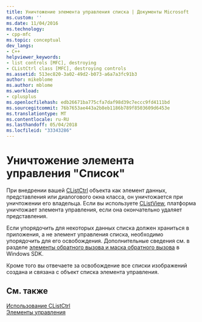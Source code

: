 ```yaml
---
title: Уничтожение элемента управления списка | Документы Microsoft
ms.custom: ''
ms.date: 11/04/2016
ms.technology:
- cpp-mfc
ms.topic: conceptual
dev_langs:
- C++
helpviewer_keywords:
- list controls [MFC], destroying
- CListCtrl class [MFC], destroying controls
ms.assetid: 513ec820-3a02-49d2-b073-a6a7a3fc91b3
author: mikeblome
ms.author: mblome
ms.workload:
- cplusplus
ms.openlocfilehash: edb26671ba775cfa7daf98d39c7eccc9fd4111bd
ms.sourcegitcommit: 76b7653ae443a2b8eb1186b789f8503609d6453e
ms.translationtype: MT
ms.contentlocale: ru-RU
ms.lasthandoff: 05/04/2018
ms.locfileid: "33343286"
---
```

# <a name="destroying-the-list-control"></a>Уничтожение элемента управления "Список"
При внедрении вашей [CListCtrl](../mfc/reference/clistctrl-class.md) объекта как элемент данных, представления или диалогового окна класса, он уничтожается при уничтожении его владельца. Если вы используете [CListView](../mfc/reference/clistview-class.md), платформа уничтожает элемента управления, если она окончательно удаляет представления.  
  
 Если упорядочить для некоторых данных списка должен храниться в приложения, а не элемент управления списка, необходимо упорядочить для его освобождения. Дополнительные сведения см. в разделе [элементы обратного вызова и маска обратного вызова](http://msdn.microsoft.com/library/windows/desktop/bb774736) в Windows SDK.  
  
 Кроме того вы отвечаете за освобождение все списки изображений создана и связана с объект списка элемента управления.  
  
## <a name="see-also"></a>См. также  
 [Использование CListCtrl](../mfc/using-clistctrl.md)   
 [Элементы управления](../mfc/controls-mfc.md)

